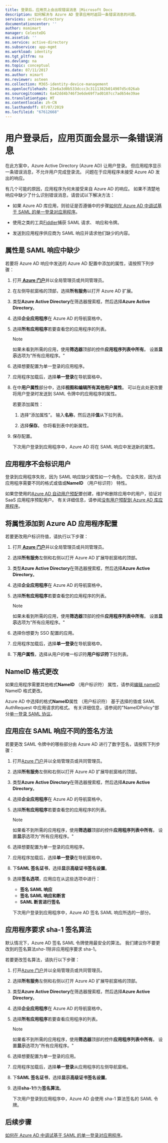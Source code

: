 ```yaml
---
title: 登录后，应用页上会出现错误消息 |Microsoft Docs
description: 如何解决与 Azure AD 登录应用时返回一条错误消息的问题。
services: active-directory
documentationcenter: ''
author: msmimart
manager: CelesteDG
ms.assetid: ''
ms.service: active-directory
ms.subservice: app-mgmt
ms.workload: identity
ms.tgt_pltfrm: na
ms.devlang: na
ms.topic: conceptual
ms.date: 07/11/2017
ms.author: mimart
ms.reviewer: asteen
ms.collection: M365-identity-device-management
ms.openlocfilehash: 23e6a3d0b533dccc3c3111382b014907d5c026ab
ms.sourcegitcommit: 6a42dd4b746f3e6de69f7ad0107cc7ad654e39ae
ms.translationtype: MT
ms.contentlocale: zh-CN
ms.lasthandoff: 07/07/2019
ms.locfileid: "67612668"
---
```

# <a name="an-app-page-shows-an-error-message-after-the-user-signs-in"></a>用户登录后，应用页面会显示一条错误消息

在此方案中，Azure Active Directory (Azure AD) 让用户登录。 但应用程序显示一条错误消息，不允许用户完成登录流。 问题在于应用程序未接受 Azure AD 发出的响应。

有几个可能的原因，应用程序为何未接受来自 Azure AD 的响应。 如果不清楚地响应中缺少了什么识别错误消息，请尝试以下解决方法：

-   如果 Azure AD 库应用，则验证是否遵循中的步骤[如何在 Azure AD 中调试基于 SAML 的单一登录对应用程序](https://azure.microsoft.com/documentation/articles/active-directory-saml-debugging)。

-   使用之类的工具[Fiddler](https://www.telerik.com/fiddler)捕获 SAML 请求、 响应和令牌。

-   发送到应用程序供应商为 SAML 响应并请求他们缺少的内容。

## <a name="attributes-are-missing-from-the-saml-response"></a>属性是 SAML 响应中缺少

若要将 Azure AD 响应中发送的 Azure AD 配置中添加的属性，请按照下列步骤：

1. 打开[ **Azure 门户**](https://portal.azure.com/)并以全局管理员或共同管理员。

2. 在左侧导航窗格的顶部，选择**所有服务**以打开 Azure AD 扩展。

3. 类型**Azure Active Directory**在筛选器搜索框，然后选择**Azure Active Directory**。

4. 选择**企业应用程序**在 Azure AD 的导航窗格中。

5. 选择**所有应用程序**若要查看您的应用程序的列表。

   > [!NOTE]
   > 如果未看到所需的应用，使用**筛选器**顶部的控件**应用程序列表中所有**。 设置**显示**选项为"所有应用程序。"

6. 选择想要配置为单一登录的应用程序。

7. 应用程序加载后，选择**单一登录**在导航窗格中。

8. 在中**用户属性**部分中，选择**视图和编辑所有其他用户属性**。 可以在此处更改要将用户登录时发送到 SAML 令牌中的应用程序的属性。

   若要添加属性：

   1. 选择“添加属性”。  输入**名称**，然后选择**值**从下拉列表。

   1.  选择**保存**。 你将看到表中的新属性。

9. 保存配置。

   下次用户登录到应用程序中，Azure AD 将在 SAML 响应中发送新的属性。

## <a name="the-app-doesnt-identify-the-user"></a>应用程序不会标识用户

登录到应用程序失败，因为 SAML 响应缺少属性如一个角色。 它会失败，因为该应用程序需要不同的格式或值或**NameID** （用户标识符） 特性。

如果您使用的[Azure AD 自动用户预配](https://docs.microsoft.com/azure/active-directory/manage-apps/user-provisioning)要创建，维护和删除应用中的用户，验证对 SaaS 应用程序预配用户。 有关详细信息，请参阅[没有用户预配到 Azure AD 库应用程序](https://docs.microsoft.com/azure/active-directory/manage-apps/application-provisioning-config-problem-no-users-provisioned)。

## <a name="add-an-attribute-to-the-azure-ad-app-configuration"></a>将属性添加到 Azure AD 应用程序配置

若要更改用户标识符值，请执行以下步骤：

1. 打开[ **Azure 门户**](https://portal.azure.com/)并以全局管理员或共同管理员。

2. 选择**所有服务**左侧和右侧以打开 Azure AD 扩展导航窗格的顶部。

3. 类型**Azure Active Directory**在筛选器搜索框，然后选择**Azure Active Directory**。

4. 选择**企业应用程序**在 Azure AD 的导航窗格中。

5. 选择**所有应用程序**若要查看您的应用程序的列表。

   > [!NOTE]
   > 如果未看到所需的应用，使用**筛选器**顶部的控件**应用程序列表中所有**。 设置**显示**选项为"所有应用程序。"

6. 选择你想要为 SSO 配置的应用。

7. 应用程序加载后，选择**单一登录**在导航窗格中。

8. 下**用户属性**，选择从用户的唯一标识符**用户标识符**下拉列表。

## <a name="change-the-nameid-format"></a>NameID 格式更改

如果应用程序需要其他格式**NameID** （用户标识符） 属性，请参阅[编辑 nameID](https://docs.microsoft.com/azure/active-directory/develop/active-directory-saml-claims-customization#editing-nameid) NameID 格式更改。

Azure AD 中选择的格式**NameID**属性 （用户标识符） 基于选择的值或 SAML AuthRequest 中应用请求的格式。 有关详细信息，请参阅的"NameIDPolicy"部分[单一登录 SAML 协议](https://docs.microsoft.com/azure/active-directory/develop/single-sign-on-saml-protocol#nameidpolicy)。

## <a name="the-app-expects-a-different-signature-method-for-the-saml-response"></a>应用应在 SAML 响应不同的签名方法

若要更改 SAML 令牌中的哪些部分由 Azure AD 进行了数字签名，请按照下列步骤：

1. 打开[Azure 门户](https://portal.azure.com/)并以全局管理员或共同管理员。

2. 选择**所有服务**左侧和右侧以打开 Azure AD 扩展导航窗格的顶部。

3. 类型**Azure Active Directory**在筛选器搜索框，然后选择**Azure Active Directory**。

4. 选择**企业应用程序**在 Azure AD 的导航窗格中。

5. 选择**所有应用程序**若要查看您的应用程序的列表。

   > [!NOTE]
   > 如果看不到所需的应用程序，使用**筛选器**顶部的控件**应用程序列表中所有**。 设置**显示**选项为"所有应用程序。"

6. 选择想要配置为单一登录的应用程序。

7. 应用程序加载后，选择**单一登录**在导航窗格中。

8. 下**SAML 签名证书**，选择**显示高级证书签名设置**。

9. 选择**签名选项**，应用应在从这些选项中进行：

   * **签名 SAML 响应**
   * **签名 SAML 响应和断言**
   * **SAML 断言进行签名**

   下次用户登录到应用程序中，Azure AD 签名 SAML 响应所选的一部分。

## <a name="the-app-expects-the-sha-1-signing-algorithm"></a>应用程序要求 sha-1 签名算法

默认情况下，Azure AD 签名 SAML 令牌使用最安全的算法。 我们建议你不要更改到的签名算法*sha-1*除非应用程序要求 sha-1。

若要更改签名算法，请执行以下步骤：

1. 打开[Azure 门户](https://portal.azure.com/)并以全局管理员或共同管理员。

2. 选择**所有服务**左侧和右侧以打开 Azure AD 扩展导航窗格的顶部。

3. 类型**Azure Active Directory**在筛选器搜索框，然后选择**Azure Active Directory**。

4. 选择**企业应用程序**在 Azure AD 的导航窗格中。

5. 选择**所有应用程序**若要查看应用程序的列表。

   > [!NOTE]
   > 如果看不到所需的应用程序，使用**筛选器**顶部的控件**应用程序列表中所有**。 设置**显示**选项为"所有应用程序。"

6. 选择想要配置为单一登录的应用。

7. 应用程序加载后，选择**单一登录**从应用程序的左侧导航窗格。

8. 下**SAML 签名证书**，选择**显示高级证书签名设置**。

9. 选择**sha-1**作为**签名算法**。

   下次用户登录到应用程序中，Azure AD 会使用 sha-1 算法签名的 SAML 令牌。

## <a name="next-steps"></a>后续步骤
[如何在 Azure AD 中调试基于 SAML 的单一登录对应用程序](https://azure.microsoft.com/documentation/articles/active-directory-saml-debugging)。
